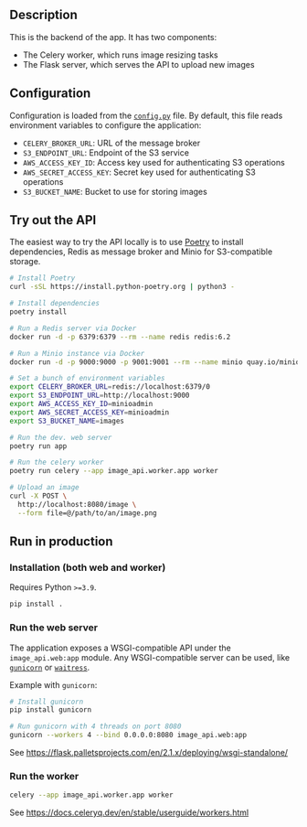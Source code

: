 ## Description

This is the backend of the app.
It has two components:

 - The Celery worker, which runs image resizing tasks
 - The Flask server, which serves the API to upload new images

## Configuration

Configuration is loaded from the [`config.py`](./config.py) file.
By default, this file reads environment variables to configure the application:

 - `CELERY_BROKER_URL`: URL of the message broker
 - `S3_ENDPOINT_URL`: Endpoint of the S3 service
 - `AWS_ACCESS_KEY_ID`: Access key used for authenticating S3 operations
 - `AWS_SECRET_ACCESS_KEY`: Secret key used for authenticating S3 operations
 - `S3_BUCKET_NAME`: Bucket to use for storing images

## Try out the API

The easiest way to try the API locally is to use [Poetry](https://python-poetry.org) to install dependencies, Redis as message broker and Minio for S3-compatible storage.

```sh
# Install Poetry
curl -sSL https://install.python-poetry.org | python3 -

# Install dependencies
poetry install

# Run a Redis server via Docker
docker run -d -p 6379:6379 --rm --name redis redis:6.2

# Run a Minio instance via Docker
docker run -d -p 9000:9000 -p 9001:9001 --rm --name minio quay.io/minio/minio server /data --console-address ":9001"

# Set a bunch of environment variables
export CELERY_BROKER_URL=redis://localhost:6379/0
export S3_ENDPOINT_URL=http://localhost:9000
export AWS_ACCESS_KEY_ID=minioadmin
export AWS_SECRET_ACCESS_KEY=minioadmin
export S3_BUCKET_NAME=images

# Run the dev. web server
poetry run app

# Run the celery worker
poetry run celery --app image_api.worker.app worker 

# Upload an image
curl -X POST \
  http://localhost:8080/image \
  --form file=@/path/to/an/image.png
```

## Run in production

### Installation (both web and worker)

Requires Python `>=3.9`.

```sh
pip install .
```

### Run the web server

The application exposes a WSGI-compatible API under the `image_api.web:app` module.
Any WSGI-compatible server can be used, like [`gunicorn`](https://gunicorn.org) or [`waitress`](https://docs.pylonsproject.org/projects/waitress/en/stable/usage.html).

Example with `gunicorn`:

```sh
# Install gunicorn
pip install gunicorn

# Run gunicorn with 4 threads on port 8080
gunicorn --workers 4 --bind 0.0.0.0:8080 image_api.web:app
```

See <https://flask.palletsprojects.com/en/2.1.x/deploying/wsgi-standalone/>

### Run the worker

```sh
celery --app image_api.worker.app worker 
```

See <https://docs.celeryq.dev/en/stable/userguide/workers.html>
